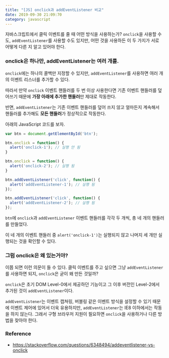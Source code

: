 ```yaml
---
title: "[JS] onclick과 addEventListener 비교"
date: 2019-09-30 21:09:70
category: javascript
---
```


자바스크립트에서 클릭 이벤트를 줄 때 어떤 방식을 사용하는가?
`onclick`을 사용할 수도, `addEventListener`를 사용할 수도 있지만, 어떤 것을 사용하든 이 두 가지가 서로 어떻게 다른 지 알고 있어야 한다.

### onclick은 하나만, addEventListener는 여러 개를.

`onclick`에는 하나의 콜백만 지정할 수 있지만, `addEventListener`를 사용하면 여러 개의 이벤트 리스너를 추가할 수 있다.

따라서 만약 `onclick` 이벤트 핸들러를 두 번 이상 사용한다면 기존 이벤트 핸들러를 덮어쓰기 때문에 **가장 아래에 추가한 핸들러**만 제대로 작동한다.

반면, `addEventListener`는 기존 이벤트 핸들러를 덮어 쓰지 않고 얼마든지 계속해서 핸들러를 추가해도 **모든 핸들러**가 정상적으로 작동한다.

아래의 JavaScript 코드를 보자.

```js
var btn = document.getElementById('btn');

btn.onclick = function() {
  alert('onclick-1'); // 실행 안 됨
}

btn.onclick = function() {
  alert('onclick-2'); // 실행 됨
}

btn.addEventListener('click', function() {
  alert('addEventListener-1'); // 실행 됨
});

btn.addEventListener('click', function() {
  alert('addEventListener-2'); // 실행 됨
});
```

`btn`에 `onclick`과 `addEventListener` 이벤트 핸들러를 각각 두 개씩, 총 네 개의 핸들러를 만들었다.

이 네 개의 이벤트 핸들러 중 `alert('onclick-1')`는 실행되지 않고 나머지 세 개만 실행되는 것을 확인할 수 있다.

### 그럼 onclick은 왜 있는거야?

이쯤 되면 이런 의문이 들 수 있다. 클릭 이벤트를 주고 싶으면 그냥 `addEventListener`를 사용하면 되지, `onclick`은 굳이 왜 만든 것일까?

`onclick`은 초기 DOM Level-0에서 제공하던 기능이고 그 이후 버전인 Level-2에서 추가된 것이 `addEventListener`이다.

`addEventListener`는 이벤트 캡쳐링, 버블링 같은 이벤트 방식을 설정할 수 있기 때문에 이벤트 제어에 있어서 더욱 유용하지만, `addEventListener`는 IE8 이하에서는 작동을 하지 않는다. 그래서 구형 브라우저 지원이 필요하면 `onclick`을 사용하거나 다른 방법을 찾아야 한다.

### Reference 
- https://stackoverflow.com/questions/6348494/addeventlistener-vs-onclick